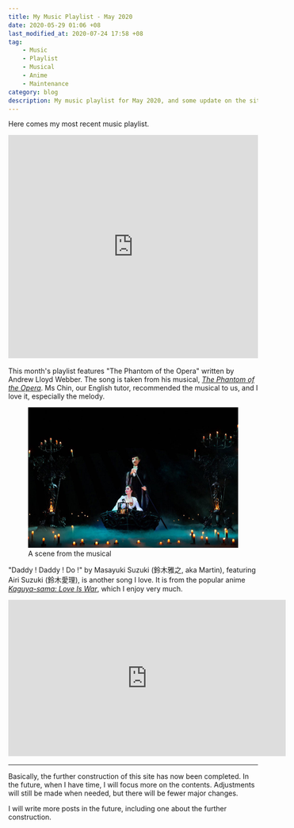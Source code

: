 ```yaml
---
title: My Music Playlist - May 2020
date: 2020-05-29 01:06 +08
last_modified_at: 2020-07-24 17:58 +08
tag:
    - Music
    - Playlist
    - Musical
    - Anime
    - Maintenance
category: blog
description: My music playlist for May 2020, and some update on the site construction status.
---
```


Here comes my most recent music playlist.

<iframe allow="autoplay *; encrypted-media *;" frameborder="0" height="450" style="width:100%;max-width:660px;overflow:hidden;background:transparent;" sandbox="allow-forms allow-popups allow-same-origin allow-scripts allow-storage-access-by-user-activation allow-top-navigation-by-user-activation" src="https://embed.music.apple.com/sg/playlist/may-2020/pl.u-06oxDB6uY9Jd1DP"></iframe>

This month's playlist features "The Phantom of the Opera" written by Andrew Lloyd Webber. The song is taken from his musical, [*The Phantom of the Opera*](https://en.wikipedia.org/wiki/The_Phantom_of_the_Opera_(1986_musical)). Ms Chin, our English tutor, recommended the musical to us, and I love it, especially the melody.

<figure>
<img src="/assets/images/posts/2020-05/phantom_of_the_opera.jpg" alt="The Phantom of the Opera">
<figcaption>A scene from the musical</figcaption>
</figure>

"Daddy ! Daddy ! Do !" by Masayuki Suzuki (鈴木雅之, aka Martin), featuring Airi Suzuki (鈴木愛理), is another song I love. It is from the popular anime [*Kaguya-sama: Love Is War*](https://en.wikipedia.org/wiki/Kaguya-sama:_Love_Is_War), which I enjoy very much.

<div class="video-container-parent"><div class="video-container"><iframe width="560" height="315" src="https://www.youtube.com/embed/2Od7QCsyqkE" frameborder="0" allow="accelerometer; autoplay; encrypted-media; gyroscope; picture-in-picture" allowfullscreen></iframe></div></div>

<hr>

Basically, the further construction of this site has now been completed. In the future, when I have time, I will focus more on the contents. Adjustments will still be made when needed, but there will be fewer major changes.

I will write more posts in the future, including one about the further construction.
